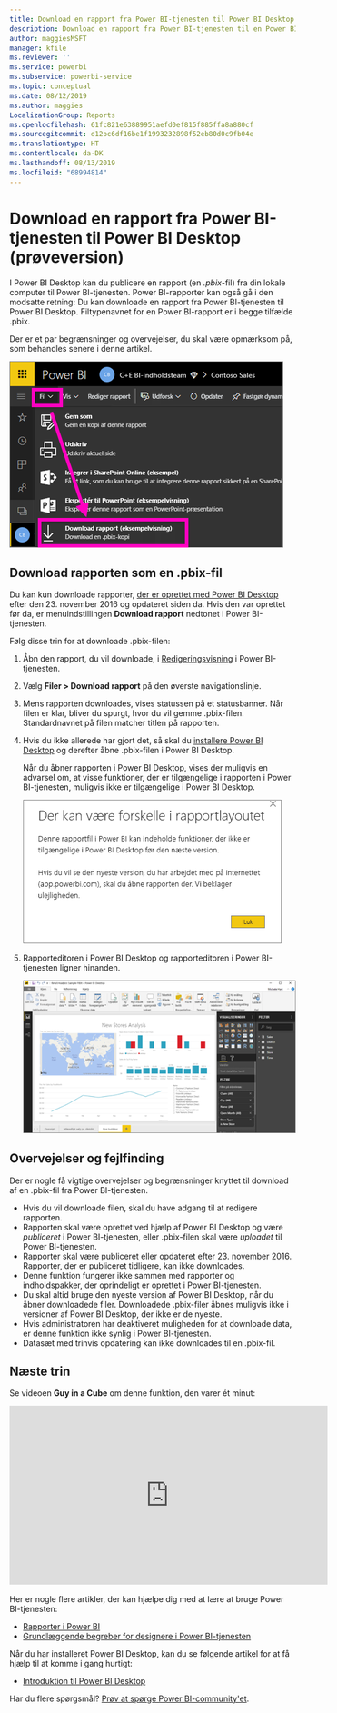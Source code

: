 ```yaml
---
title: Download en rapport fra Power BI-tjenesten til Power BI Desktop (prøveversion)
description: Download en rapport fra Power BI-tjenesten til en Power BI Desktop-fil
author: maggiesMSFT
manager: kfile
ms.reviewer: ''
ms.service: powerbi
ms.subservice: powerbi-service
ms.topic: conceptual
ms.date: 08/12/2019
ms.author: maggies
LocalizationGroup: Reports
ms.openlocfilehash: 61fc821e63889951aefd0ef815f885ffa8a880cf
ms.sourcegitcommit: d12bc6df16be1f1993232898f52eb80d0c9fb04e
ms.translationtype: HT
ms.contentlocale: da-DK
ms.lasthandoff: 08/13/2019
ms.locfileid: "68994814"
---
```

# <a name="download-a-report-from-the-power-bi-service-to-power-bi-desktop-preview"></a>Download en rapport fra Power BI-tjenesten til Power BI Desktop (prøveversion)
I Power BI Desktop kan du publicere en rapport (en *.pbix*-fil) fra din lokale computer til Power BI-tjenesten. Power BI-rapporter kan også gå i den modsatte retning: Du kan downloade en rapport fra Power BI-tjenesten til Power BI Desktop. Filtypenavnet for en Power BI-rapport er i begge tilfælde .pbix.

Der er et par begrænsninger og overvejelser, du skal være opmærksom på, som behandles senere i denne artikel.

![Rullelisten Filer](media/service-export-to-pbix/power-bi-file-export.png)

## <a name="download-the-report-as-a-pbix-file"></a>Download rapporten som en .pbix-fil

Du kan kun downloade rapporter, [der er oprettet med Power BI Desktop](guided-learning/publishingandsharing.yml?tutorial-step=2) efter den 23. november 2016 og opdateret siden da. Hvis den var oprettet før da, er menuindstillingen **Download rapport** nedtonet i Power BI-tjenesten.

Følg disse trin for at downloade .pbix-filen:

1. Åbn den rapport, du vil downloade, i [Redigeringsvisning](https://docs.microsoft.com/power-bi/service-interact-with-a-report-in-editing-view) i Power BI-tjenesten.

2. Vælg **Filer > Download rapport** på den øverste navigationslinje.
   
3. Mens rapporten downloades, vises statussen på et statusbanner. Når filen er klar, bliver du spurgt, hvor du vil gemme .pbix-filen. Standardnavnet på filen matcher titlen på rapporten.
   
4. Hvis du ikke allerede har gjort det, så skal du [installere Power BI Desktop](desktop-get-the-desktop.md) og derefter åbne .pbix-filen i Power BI Desktop.
   
    Når du åbner rapporten i Power BI Desktop, vises der muligvis en advarsel om, at visse funktioner, der er tilgængelige i rapporten i Power BI-tjenesten, muligvis ikke er tilgængelige i Power BI Desktop.
   
    ![Advarselsdialogboks](media/service-export-to-pbix/power-bi-export-to-pbix_2.png)

5. Rapporteditoren i Power BI Desktop og rapporteditoren i Power BI-tjenesten ligner hinanden.  
   
    ![Power BI Desktop-rapporteditor](media/service-export-to-pbix/power-bi-desktop.png)

## <a name="considerations-and-troubleshooting"></a>Overvejelser og fejlfinding
Der er nogle få vigtige overvejelser og begrænsninger knyttet til download af en .pbix-fil fra Power BI-tjenesten.

* Hvis du vil downloade filen, skal du have adgang til at redigere rapporten.
* Rapporten skal være oprettet ved hjælp af Power BI Desktop og være *publiceret* i Power BI-tjenesten, eller .pbix-filen skal være *uploadet* til Power BI-tjenesten.
* Rapporter skal være publiceret eller opdateret efter 23. november 2016. Rapporter, der er publiceret tidligere, kan ikke downloades.
* Denne funktion fungerer ikke sammen med rapporter og indholdspakker, der oprindeligt er oprettet i Power BI-tjenesten.
* Du skal altid bruge den nyeste version af Power BI Desktop, når du åbner downloadede filer. Downloadede .pbix-filer åbnes muligvis ikke i versioner af Power BI Desktop, der ikke er de nyeste.
* Hvis administratoren har deaktiveret muligheden for at downloade data, er denne funktion ikke synlig i Power BI-tjenesten.
* Datasæt med trinvis opdatering kan ikke downloades til en .pbix-fil.

## <a name="next-steps"></a>Næste trin
Se videoen **Guy in a Cube** om denne funktion, den varer ét minut:

<iframe width="560" height="315" src="https://www.youtube.com/embed/ymWqU5jiUl0" frameborder="0" allowfullscreen></iframe>

Her er nogle flere artikler, der kan hjælpe dig med at lære at bruge Power BI-tjenesten:

* [Rapporter i Power BI](consumer/end-user-reports.md)
* [Grundlæggende begreber for designere i Power BI-tjenesten](service-basic-concepts.md)

Når du har installeret Power BI Desktop, kan du se følgende artikel for at få hjælp til at komme i gang hurtigt:

* [Introduktion til Power BI Desktop](desktop-getting-started.md)

Har du flere spørgsmål? [Prøv at spørge Power BI-community'et](http://community.powerbi.com/).

